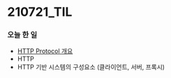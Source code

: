 # 210721_TIL

### 오늘 한 일

* [HTTP Protocol 개요](https://blog.naver.com/vkfkdto0209/222440403602)
 * HTTP
 * HTTP 기반 시스템의 구성요소 (클라이언트, 서버, 프록시)